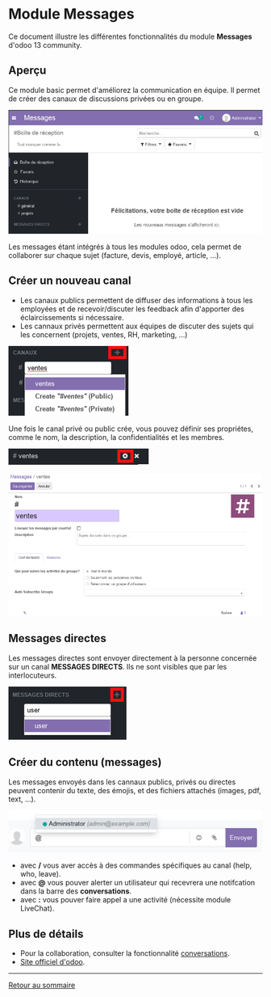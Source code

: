 # Module Messages

Ce document illustre les différentes fonctionnalités du module **Messages** d'odoo 13 community. 

## Aperçu 

Ce module basic permet d'améliorez la communication en équipe. Il permet de créer des canaux de discussions privées ou en groupe.

![](./images/message-welcome.png)

Les messages étant intégrés à tous les modules odoo, cela permet de collaborer sur chaque sujet (facture, devis, employé, article, ...).

## Créer un nouveau canal 
- Les canaux publics permettent de diffuser des informations à tous les employées et de recevoir/discuter les feedback afin d'apporter des éclaircissements si nécessaire.
- Les cannaux privés permettent aux équipes de discuter des sujets qui les concernent (projets, ventes, RH, marketing, ...)

![](./images/message-create-channel.png)

Une fois le canal privé ou public crée, vous pouvez définir ses propriétes, comme le nom, la description, la confidentialités et les membres.

![](./images/message-set-channel-props.png)

![](./images/message-channel-props.png)

## Messages directes

Les messages directes sont envoyer directement à la personne concernée sur un canal **MESSAGES DIRECTS**. Ils ne sont visibles que par les interlocuteurs.

![](./images/message-new-direct.png)

## Créer du contenu (messages)

Les messages envoyés dans les cannaux publics, privés ou directes peuvent contenir du texte, des émojis, et des fichiers attachés (images, pdf, text, ...).

![](./images/message-content-call-user.png)

- avec **/** vous aver accès à des commandes spécifiques au canal (help, who, leave).
- avec **@** vous pouver alerter un utilisateur qui recevrera une notifcation dans la barre des **conversations**.
- avec **:** vous pouver faire appel a une activité (nécessite module LiveChat).

## Plus de détails 

- Pour la collaboration, consulter la fonctionnalité [conversations](./odoo-conversations.md).
- [Site officiel d'odoo](https://www.odoo.com/fr_FR/page/discuss).  

----
[Retour au sommaire](./odoo-deploy-guidelines-fr.md)